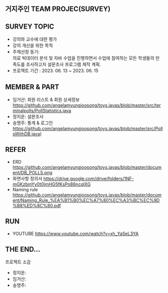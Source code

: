## 거지주인 TEAM PROJEC(SURVEY)

## SURVEY TOPIC
- 강의와 교수에 대한 평가
- 강의 개선을 위한 목적
- 주제선정 동기: <br/> 의료 빅데이터 분석 및 자바 수업을 진행하면서 수업에 참여하는 모든 학생들의 만족도를 조사하고자 설문조사 프로그램 제작 계획.
- 프로젝트 기간 : 2023. 06. 13 ~ 2023. 06. 15

## MEMBER & PART 
- 임거산: 회원 리스트 & 회원 상세정보
 https://github.com/angelamyungjoosong/toys.javas/blob/master/src/terminalpolls/PollStatistics.java
- 정지운: 설문조사 
- 송명주: 통계 & 로그인
https://github.com/angelamyungjoosong/toys.javas/blob/master/src/PollsWithDB.java)


## REFER
- ERD https://github.com/angelamyungjoosong/toys.javas/blob/master/document/DB_POLLS.png
- 화면사항 정의서 https://drive.google.com/drive/folders/1NF-mGKzbmYy0t0jmHG5fKsPn86ncqlXG
- Naming rule https://github.com/angelamyungjoosong/toys.javas/blob/master/document/Naming_Rule_%EA%B1%B0%EC%A7%80%EC%A3%BC%EC%9D%B8%ED%8C%80.pdf

## RUN 
- YOUTUBE https://www.youtube.com/watch?v=xh_YaSeL3YA

## THE END...
프로젝트 소감


- 정지운: 
- 임거산: 
- 송명주: 
